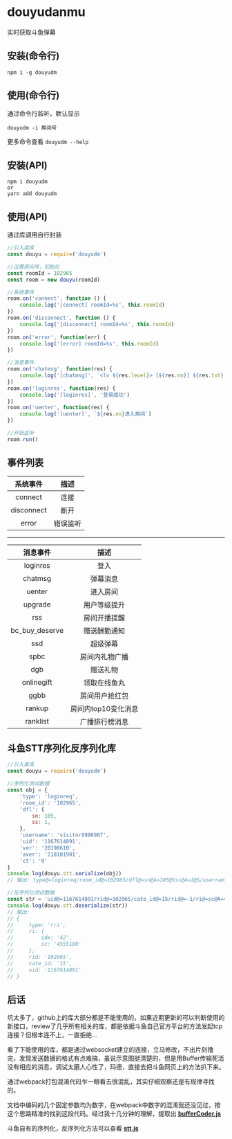 # douyudanmu
实时获取斗鱼弹幕

## 安装(命令行)
```shell
npm i -g douyudm
```

## 使用(命令行)
通过命令行监听，默认显示
```shell
douyudm -i 房间号
```
更多命令查看 `douyudm --help`

## 安装(API)
```shell
npm i douyudm
or
yarn add douyudm
```

## 使用(API)
通过库调用自行封装
```javascript
//引入类库
const douyu = require('douyudm')

//设置房间号，初始化
const roomId = 102965
const room = new douyu(roomId)

//系统事件
room.on('connect', function () {
    console.log('[connect] roomId=%s', this.roomId)
})
room.on('disconnect', function () {
    console.log('[disconnect] roomId=%s', this.roomId)
})
room.on('error', function(err) {
    console.log('[error] roomId=%s', this.roomId)
})

//消息事件
room.on('chatmsg', function(res) {
    console.log('[chatmsg]', `<lv ${res.level}> [${res.nn}] ${res.txt}`)
})
room.on('loginres', function(res) {
    console.log('[loginres]', '登录成功')
})
room.on('uenter', function(res) {
    console.log('[uenter]', `${res.nn}进入房间`)
})

//开始监听
room.run()
```

## 事件列表
|  系统事件  |   描述   |
|:----------:|:--------:|
|  connect   |   连接   |
| disconnect |   断开   |
|   error    | 错误监听 |

- - -

|    消息事件    |        描述         |
|:--------------:|:-------------------:|
|    loginres    |        登入         |
|    chatmsg     |      弹幕消息       |
|     uenter     |      进入房间       |
|    upgrade     |    用户等级提升     |
|      rss       |    房间开播提醒     |
| bc_buy_deserve |    赠送酬勤通知     |
|      ssd       |      超级弹幕       |
|      spbc      |   房间内礼物广播    |
|      dgb       |      赠送礼物       |
|   onlinegift   |    领取在线鱼丸     |
|      ggbb      |   房间用户抢红包    |
|     rankup     | 房间内top10变化消息 |
|    ranklist    |   广播排行榜消息    |

## 斗鱼STT序列化反序列化库
```javascript
//引入类库
const douyu = require('douyudm')

//序列化测试数据
const obj = {
    'type': 'loginreq',
    'room_id': '102965',
    'dfl': {
        sn: 105,
        ss: 1,
    },
    'username': 'visitor9986987',
    'uid': '1167614891',
    'ver': '20190610',
    'aver': '218101901',
    'ct': '0'
}
console.log(douyu.stt.serialize(obj))
// 输出: type@=loginreq/room_id@=102965/dfl@=sn@A=105@Sss@A=1@S/username@=visitor9986987/uid@=1167614891/ver@=20190610/aver@=218101901/ct@=0/

//反序列化测试数据
const str = 'uid@=1167614891/rid@=102965/cate_id@=15/rid@=-1/ri@=sc@A=4555100@Sidx@A=42@S/type@=rri/'
console.log(douyu.stt.deserialize(str))
// 输出: 
// {
//     type: 'rri',
//     ri: {
//         idx: '42',
//         sc: '4555100'
//     },
//     rid: '102965',
//     cate_id: '15',
//     uid: '1167614891'
// }
```

## 后话
坑太多了，github上的库大部分都是不能使用的，如果近期更新的可以判断使用的新接口，review了几乎所有相关的库，都是依据斗鱼自己官方平台的方法发起tcp连接？但根本连不上，一直拒绝...

看了下能使用的库，都是通过websocket建立的连接，立马修改，不出片刻撸完，发现发送数据的格式有点难搞，虽说示意图挺清楚的，但是用Buffer传输死活没有相应的消息，调试太磨人心性了，玛德，直接去把斗鱼网页上的方法扒下来。

通过webpack打包混淆代码乍一眼看去很混乱，其实仔细观察还是有规律寻找的。

文档中编码的几个固定参数均为数字，在webpack中数字的混淆我还没见过，按这个思路精准的找到这段代码。经过我十几分钟的理解，提取出 [**bufferCoder.js**](src/bufferCoder.js)

斗鱼自有的序列化，反序列化方法可以查看 [**stt.js**](src/stt.js)
